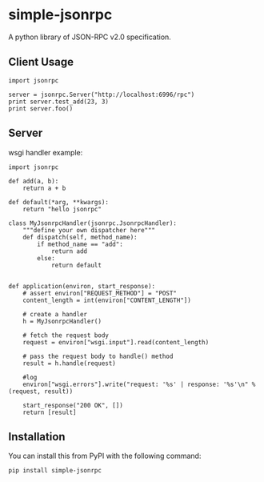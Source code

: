 simple-jsonrpc
=============
A python library of JSON-RPC v2.0 specification.


Client Usage
------------

	import jsonrpc

	server = jsonrpc.Server("http://localhost:6996/rpc")
	print server.test_add(23, 3)
	print server.foo()


Server
------

wsgi handler example:

	import jsonrpc

	def add(a, b):
	    return a + b

	def default(*arg, **kwargs):
	    return "hello jsonrpc"

	class MyJsonrpcHandler(jsonrpc.JsonrpcHandler):
	    """define your own dispatcher here"""
	    def dispatch(self, method_name):
	        if method_name == "add":
	            return add
	        else:
	            return default


	def application(environ, start_response):
	    # assert environ["REQUEST_METHOD"] = "POST"
	    content_length = int(environ["CONTENT_LENGTH"])

	    # create a handler
	    h = MyJsonrpcHandler()

	    # fetch the request body
	    request = environ["wsgi.input"].read(content_length)

	    # pass the request body to handle() method
	    result = h.handle(request)

	    #log
	    environ["wsgi.errors"].write("request: '%s' | response: '%s'\n" % (request, result))

	    start_response("200 OK", [])
	    return [result]


Installation
------------
You can install this from PyPI with the following command:

	pip install simple-jsonrpc




